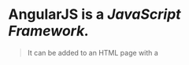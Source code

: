 # AngularJS is a *JavaScript Framework.*
> It can be added to an HTML page with a <script> tag, same as we use for *JavaScript*.
> AngularJS exteds HTML attribute with *Directives*, and binds data to HTML with Expressions.
